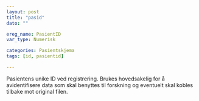 ```yaml
---
layout: post
title: "pasid"
dato: ""

ereg_name: PasientID
var_type: Numerisk

categories: Pasientskjema
tags: [id, pasientid]

---
```


Pasientens unike ID ved registrering. Brukes hovedsakelig for å avidentifisere data som skal benyttes til forskning og eventuelt skal kobles tilbake mot original filen.
